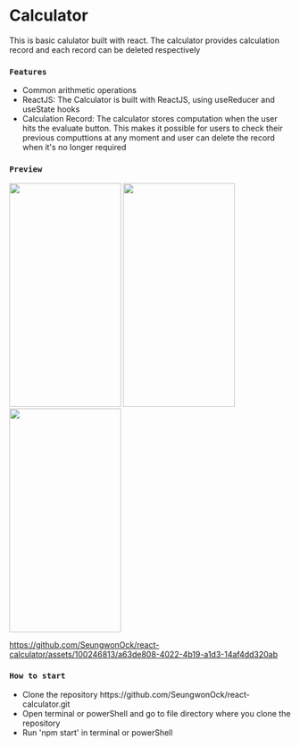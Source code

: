 <h1>Calculator</h1>
<p>This is basic calulator built with react. The calculator provides calculation record and each record can be deleted respectively</p>
<h3><strong><code>Features</code></strong></h3>
<ul>
  <li>Common arithmetic operations</li>
  <li>ReactJS: The Calculator is built with ReactJS, using useReducer and useState hooks</li>
  <li>Calculation Record: The calculator stores computation when the user hits the evaluate button. 
    This makes it possible for users to check their previous computtions at any moment and user can delete the record when it's no longer required</li>

</ul>
<h3><strong><code>Preview</code></strong></h3>
  <img src="https://github.com/SeungwonOck/react-calculator/assets/100246813/7a70a652-432c-4367-a562-1ef6d9dddbb1.png" width="200" height="400"/>
  <img src="https://github.com/SeungwonOck/react-calculator/assets/100246813/77d1637a-2c1d-4fe3-8352-bcbdf0ebff80.png" width="200" height="400"/>
  <img src="https://github.com/SeungwonOck/react-calculator/assets/100246813/f7c6438a-305e-4783-a198-4486f24fc89e.png" width="200" height="400"/>
  
  https://github.com/SeungwonOck/react-calculator/assets/100246813/a63de808-4022-4b19-a1d3-14af4dd320ab
<h3><strong><code>How to start</code></strong></h3>
<ul>
  <li>Clone the repository https://github.com/SeungwonOck/react-calculator.git</li>
  <li>Open terminal or powerShell and go to file directory where you clone the repository</li>
  <li>Run 'npm start' in terminal or powerShell</li>
</ul>
